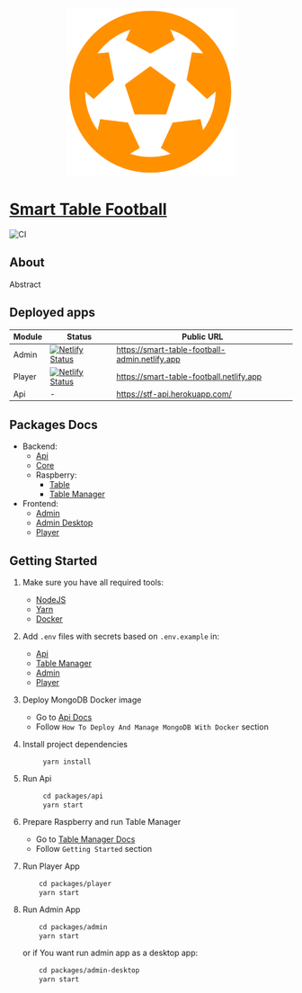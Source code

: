 <div align="center">
  <a href="https://smart-table-football-admin.netlify.app">
    <img alt="Guitar Book" src="assets/stf-logo_ball_orange_transparent.png" width="300" />
  </a>
</div>

# [Smart Table Football](https://github.com/Jozwiaczek/smart-table-football)

![CI](https://github.com/Jozwiaczek/smart-table-football/workflows/Continuous%20Integration/badge.svg)

## About

Abstract

## Deployed apps

| Module | Status                                                                                                                                                                          | Public URL                                     |
| ------ | ------------------------------------------------------------------------------------------------------------------------------------------------------------------------------- | ---------------------------------------------- |
| Admin  | [![Netlify Status](https://api.netlify.com/api/v1/badges/3335005e-5758-43b6-88bc-ceb21cd6967c/deploy-status)](https://app.netlify.com/sites/smart-table-football-admin/deploys) | https://smart-table-football-admin.netlify.app |
| Player | [![Netlify Status](https://api.netlify.com/api/v1/badges/24c1e8b5-9fd2-4508-a0a8-ee00626f036c/deploy-status)](https://app.netlify.com/sites/smart-table-football/deploys)       | https://smart-table-football.netlify.app       |
| Api    | -                                                                                                                                                                               | https://stf-api.herokuapp.com/                 |

## Packages Docs

- Backend:
  - [Api](./packages/api/README.md)
  - [Core](./packages/core/README.md)
  - Raspberry:
    - [Table](./packages/table/README.md)
    - [Table Manager](./packages/table-manager/README.md)
- Frontend:
  - [Admin](./packages/admin/README.md)
  - [Admin Desktop](./packages/admin-desktop/README.md)
  - [Player](./packages/player/README.md)

## Getting Started

1. Make sure you have all required tools:
   - [NodeJS](https://nodejs.org/)
   - [Yarn](https://yarnpkg.com/)
   - [Docker](https://www.docker.com/)

2.  Add `.env` files with secrets based on `.env.example` in: 
    - [Api](./packages/api)
    - [Table Manager](./packages/table-manager)
    - [Admin](./packages/admin)
    - [Player](./packages/player)
   
3. Deploy MongoDB Docker image

   - Go to [Api Docs](./packages/api/README.md)
   - Follow `How To Deploy And Manage MongoDB With Docker` section

3. Install project dependencies

   ```shell script
        yarn install
   ```

4. Run Api

   ```shell script
        cd packages/api
        yarn start
   ```

5. Prepare Raspberry and run Table Manager

   - Go to [Table Manager Docs](./packages/table-manager/README.md)
   - Follow `Getting Started` section

6. Run Player App

   ```shell script
       cd packages/player
       yarn start
   ```

7. Run Admin App

   ```shell script
       cd packages/admin
       yarn start
   ```

   or if You want run admin app as a desktop app:

   ```shell script
       cd packages/admin-desktop
       yarn start
   ```
